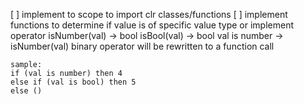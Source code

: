 
[ ] implement to scope to import clr classes/functions
[ ] implement functions to determine if value is of specific value type or implement operator
    isNumber(val) -> bool
    isBool(val) -> bool
    val is number -> isNumber(val)
    binary operator will be rewritten to a function call

    sample:
    if (val is number) then 4
    else if (val is bool) then 5
    else ()

